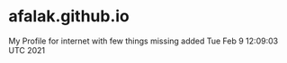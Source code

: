 # afalak.github.io
My Profile for internet
with few things missing
added
Tue Feb  9 12:09:03 UTC 2021
